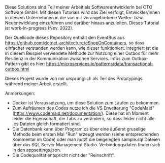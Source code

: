 Diese Solutions sind Teil meiner Arbeit als Softwareentwicklerin bei CTO Software GmbH. Mit diesen Tutorials wird das Ziel verfolgt, Entwickler/innen in diesem Unternehmen in die von mir vorangetriebene Weiter- bzw. Neuentwicklung einzuführen und darüber hinaus anzuleiten. Dieses Tutorial ist work-in-progress (Nov. 2022).

Der Quellcode dieses Repository enthält den EventBus aus https://github.com/dotnet-architecture/eShopOnContainers, so dass einfacher verstanden werden kann, wie dieser funktioniert. Integriert ist die in diesem Beispiel verwendete Methode zur Nutzung einer Outbox für mehr Resilienz in der Kommunikation zwischen Services. Infos zum Outbox-Pattern gibt es hier: https://microservices.io/patterns/data/transactional-outbox.html 

Dieses Projekt wurde von mir ursprünglich als Teil des Prototypings während meiner Arbeit erstellt.

Anmerkungen:
- Docker ist Voraussetzung, um diese Solution zum Laufen zu bekommen.
- Zum Aufräumen des Codes nutze ich die VS Erweiterung "CodeMaid" (https://www.codemaid.net/documentation/). Diese hat im Moment leider die Eigenschaft, die Tabs zu verändern, so dass leider nicht alle .cs Dateien gleich formatiert sind.
- Die Datenbank kann über Program.cs über eine äußerst gruselige Methode beim ersten Mal "Run" erzeugt werden (siehe entsprechenden Kommentar im Code) oder man nutzt die beigelegten sample.sql Dateien über das SQL Server Management Studio. Verbindungsdaten finden sich in den appsettings.json.
- Die Codequalität entspricht nicht der "Reinschrift".
